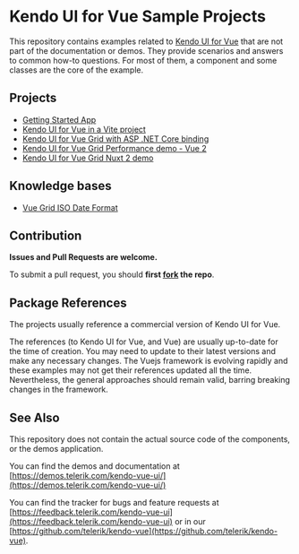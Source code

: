 # Kendo UI for Vue Sample Projects

This repository contains examples related to [Kendo UI for Vue](https://www.telerik.com/kendo-vue-ui) that are not part of the documentation or demos. They provide scenarios and answers to common how-to questions. For most of them, a component and some classes are the core of the example.

## Projects

- [Getting Started App](https://github.com/telerik/kendo-vue-examples/tree/main/getting-started-app)
- [Kendo UI for Vue in a Vite project](https://github.com/telerik/kendo-vue-examples/tree/main/kendo-vue-vite)
- [Kendo UI for Vue Grid with ASP .NET Core binding](https://github.com/telerik/kendo-vue-examples/tree/main/kendo-vue-demo-aspnetcore-data)
- [Kendo UI for Vue Grid Performance demo - Vue 2](https://github.com/telerik/kendo-vue-examples/tree/main/vue2-grid-performance)
- [Kendo UI for Vue Grid Nuxt 2 demo](https://github.com/telerik/kendo-vue-examples/tree/main/kendo-nuxt2)

## Knowledge bases
- [Vue Grid ISO Date Format](https://www.telerik.com/kendo-vue-ui/components/knowledge-base/grid-date-format/)

## Contribution

**Issues and Pull Requests are welcome.** 

To submit a pull request, you should **first [fork](https://docs.github.com/en/free-pro-team@latest/github/getting-started-with-github/fork-a-repo) the repo**.

## Package References

The projects usually reference a commercial version of Kendo UI for Vue. 

The references (to Kendo UI for Vue, and Vue) are usually up-to-date for the time of creation. You may need to update to their latest versions and make any necessary changes. The Vuejs framework is evolving rapidly and these examples may not get their references updated all the time. Nevertheless, the general approaches should remain valid, barring breaking changes in the framework.

## See Also

This repository does not contain the actual source code of the components, or the demos application.

You can find the demos and documentation at [https://demos.telerik.com/kendo-vue-ui/](https://demos.telerik.com/kendo-vue-ui/)

You can find the tracker for bugs and feature requests at [https://feedback.telerik.com/kendo-vue-ui](https://feedback.telerik.com/kendo-vue-ui) or in our [https://github.com/telerik/kendo-vue](https://github.com/telerik/kendo-vue).

